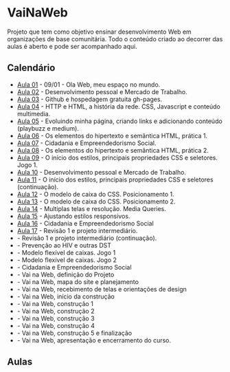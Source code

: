 # VaiNaWeb

Projeto que tem como objetivo ensinar desenvolvimento Web em organizações de base comunitária.
Todo o conteúdo criado ao decorrer das aulas é aberto e pode ser acompanhado aqui. 

## Calendário

- [Aula 01](aulas/aula01.md) - 09/01 - Ola Web, meu espaço no mundo.
- [Aula 02]() - Desenvolvimento pessoal e Mercado de Trabalho.
- [Aula 03]() - Github e hospedagem gratuita gh-pages.
- [Aula 04]() - HTTP e HTML, a história da rede. CSS, Javascript  e conteúdo multimedia.
- [Aula 05]() - Evoluindo minha página, criando links e adicionando conteúdo (playbuzz e medium).
- [Aula 06]() - Os elementos do hipertexto e semântica HTML, prática 1.
- [Aula 07]() - Cidadania e Empreendedorismo Social.
- [Aula 08]() - Os elementos do hipertexto e semântica HTML, prática 2.
- [Aula 09]() - O início dos estilos, principais propriedades CSS e seletores. Jogo 1.
- [Aula 10]() - Desenvolvimento pessoal e Mercado de Trabalho.
- [Aula 11]() - O início dos estilos, principais propriedades CSS e seletores (continuação).
- [Aula 12]() - O modelo de caixa do CSS. Posicionamento 1.
- [Aula 13]() - O modelo de caixa do CSS. Posicionamento 2.
- [Aula 14]() - Multiplas telas e resolução. Media Queries.
- [Aula 15]() - Ajustando estilos responsivos.
- [Aula 16]() - Cidadania e Empreendedorismo Social
- [Aula 17]() - Revisão 1 e projeto intermediário.
- []() - Revisão 1 e projeto intermediário (continuação).
- []() - Prevenção ao HIV e outras DST
- []() - Modelo flexível de caixas. Jogo 1
- []() - Modelo flexível de caixas. Jogo 2
- []() - Cidadania e Empreendedorismo Social
- []() - Vai na Web, definição do Projeto
- []() - Vai na Web, mapa do site e planejamento
- []() - Vai na Web, recebimento de telas e orientações de design
- []() - Vai na Web, início da construção
- []() - Vai na Web, construção 1
- []() - Vai na Web, construção 2
- []() - Vai na Web, construção 3
- []() - Vai na Web, construção 4
- []() - Vai na Web, construção 5 e finalização
- []() - Vai na Web, apresentação e encerramento do curso.

## Aulas

